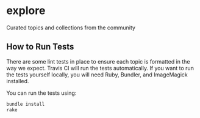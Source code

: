 # explore
Curated topics and collections from the community

## How to Run Tests

There are some lint tests in place to ensure each topic is formatted in the way we expect. Travis
CI will run the tests automatically. If you want to run the tests yourself locally, you will need
Ruby, Bundler, and ImageMagick installed.

You can run the tests using:

```bash
bundle install
rake
```
